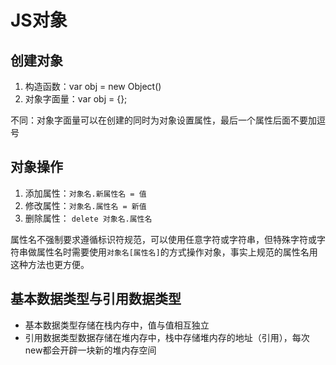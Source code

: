 # JS对象

## 创建对象

1. 构造函数：var obj = new Object()
2. 对象字面量：var obj = {};

不同：对象字面量可以在创建的同时为对象设置属性，最后一个属性后面不要加逗号

## 对象操作

1. 添加属性：`对象名.新属性名 = 值`
2. 修改属性：`对象名.属性名 = 新值`
3. 删除属性： `delete 对象名.属性名`

属性名不强制要求遵循标识符规范，可以使用任意字符或字符串，但特殊字符或字符串做属性名时需要使用`对象名[属性名]`的方式操作对象，事实上规范的属性名用这种方法也更方便。

## 基本数据类型与引用数据类型

* 基本数据类型存储在栈内存中，值与值相互独立
* 引用数据类型数据存储在堆内存中，栈中存储堆内存的地址（引用），每次new都会开辟一块新的堆内存空间
